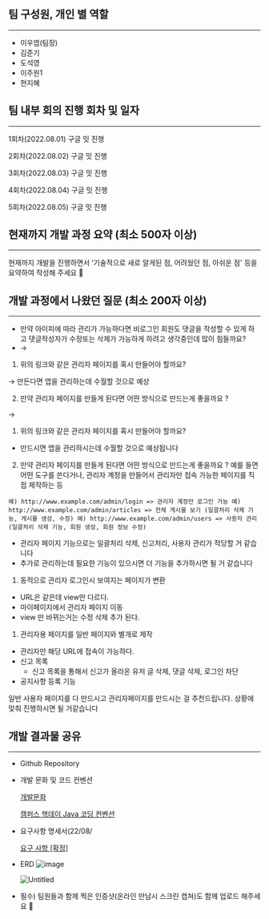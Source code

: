 ## 팀 구성원, 개인 별 역할

---

- 이우엽(팀장)
- 김준기
- 도석영
- 이주원1
- 현지혜

## 팀 내부 회의 진행 회차 및 일자

---

1회차(2022.08.01) 구글 밋 진행

2회차(2022.08.02) 구글 밋 진행

3회차(2022.08.03) 구글 밋 진행

4회차(2022.08.04) 구글 밋 진행

5회차(2022.08.05) 구글 밋 진행

## 현재까지 개발 과정 요약 (최소 500자 이상)

---

현재까지 개발을 진행하면서 ‘기술적으로 새로 알게된 점, 어려웠던 점, 아쉬운 점' 등을 요약하여 작성해 주세요 🙂

## 개발 과정에서 나왔던 질문 (최소 200자 이상)

---

- 만약 아이피에 따라 관리가 가능하다면 비로그인 회원도 댓글을 작성할 수 있게 하고 댓글작성자가 수정또는 삭제가 가능하게 하려고 생각중인데 많이 힘들까요?
- →

1. 위의 링크와 같은 관리자 페이지를 혹시 만들어야 할까요?

→ 만든다면 앱을 관리하는데 수월할 것으로 예상

2. 만약 관리자 페이지를 만들게 된다면 어떤 방식으로 만드는게 좋을까요 ?

→ 

1. 위의 링크와 같은 관리자 페이지를 혹시 만들어야 할까요? 

 - 만드시면 앱을 관리하시는데 수월할 것으로 예상됩니다

2. 만약 관리자 페이지를 만들게 된다면 어떤 방식으로 만드는게 좋을까요 ? 예를 들면 어떤 도구를 쓴다거나, 관리자 계정을 만들어서 관리자만 접속 가능한 페이지를 직접 제작하는 등

`예) http://www.example.com/admin/login => 관리자 계정만 로그인 가능
예) http://www.example.com/admin/articles => 전체 게시물 보기 (일괄처리 삭제 기능, 게시물 생성, 수정)
예) http://www.example.com/admin/users => 사용자 관리 (일괄처리 삭제 기능, 회원 생성, 회원 정보 수정)`
 - 관리자 페이지 기능으로는 일괄처리 삭제, 신고처리, 사용자 관리가 적당할 거 같습니다
 - 추가로 관리하는데 필요한 기능이 있으시면 더 기능을 추가하시면 될 거 같습니다

1. 동적으로 관리자 로그인시 보여지는 페이지가 변환
- URL은 같은데 view만 다르다.
- 마이페이지에서 관리자 페이지 이동
- view 만 바뀌는거는 수정 삭제 추가 된다.
1. 관리자용 페이지를 일반 페이지와 별개로 제작
- 관리자만 해당 URL에 접속이 가능하다.
- 신고 목록
    - 신고 목록을 통해서 신고가 올라온 유저 글 삭제, 댓글 삭제, 로그인 차단
- 공지사항 등록 기능

일반 사용자 페이지를 다 만드시고 관리자페이지를 만드시는 걸 추천드립니다. 
 상황에 맞춰 진행하시면 될 거같습니다

## 개발 결과물 공유

---

- Github Repository
    
    [](https://github.com/likelion-backendschool/Your_little_worries)
    
- 개발 문화 및 코드 컨벤션
    
    [개발문화](https://www.notion.so/e35f5f4084884b2580e7366b38a76f60) 
    
    [캠퍼스 핵데이 Java 코딩 컨벤션](https://naver.github.io/hackday-conventions-java/)
    
- 요구사항 명세서(22/08/
    
    [요구 사항 [확정]](https://www.notion.so/3bb044a919ee488bb5de4c44ec7da764) 
    
- ERD
    ![image](https://user-images.githubusercontent.com/94169020/183368674-80f7c87c-1edb-4b18-bf24-fc0c43c8cd6c.png)

    ![Untitled](https://s3-us-west-2.amazonaws.com/secure.notion-static.com/13d7bb18-3314-48a2-a96f-d7622994c06f/Untitled.png)
    
- 필수) 팀원들과 함께 찍은 인증샷(온라인 만남시 스크린 캡쳐)도 함께 업로드 해주세요 🙂

